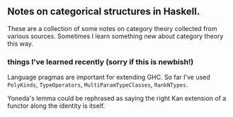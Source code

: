 ## Notes on categorical structures in Haskell.

These are a collection of some notes on category theory collected from various sources. Sometimes I learn something new about category theory this way.

### things I've learned recently (sorry if this is newbish!)

Language pragmas are important for extending GHC. So far I've used `PolyKinds`, `TypeOperators`, `MultiParamTypeClasses`, `RankNTypes`.

Yoneda's lemma could be rephrased as saying the right Kan extension of a functor along the identity is itself.

